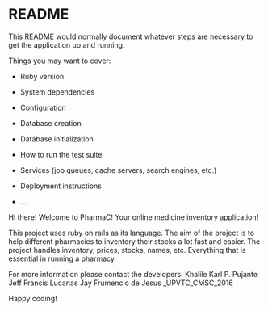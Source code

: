 # README

This README would normally document whatever steps are necessary to get the
application up and running.

Things you may want to cover:

* Ruby version

* System dependencies

* Configuration

* Database creation

* Database initialization

* How to run the test suite

* Services (job queues, cache servers, search engines, etc.)

* Deployment instructions

* ...

Hi there! Welcome to PharmaC! Your online medicine inventory application!

This project uses ruby on rails as its language.
The aim of the project is to help different pharmacies to inventory their stocks a lot fast and easier.
The project handles inventory, prices, stocks, names, etc. Everything that is essential in running a pharmacy.

For more information please contact the developers:
Khalile Karl P. Pujante
Jeff Francis Lucanas
Jay Frumencio  de Jesus
_UPVTC_CMSC_2016

Happy coding!
